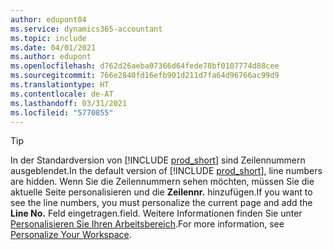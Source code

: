 ```yaml
---
author: edupont04
ms.service: dynamics365-accountant
ms.topic: include
ms.date: 04/01/2021
ms.author: edupont
ms.openlocfilehash: d762d26aeba07366d64fede78bf0107774d88cee
ms.sourcegitcommit: 766e2840fd16efb901d211d7fa64d96766ac99d9
ms.translationtype: HT
ms.contentlocale: de-AT
ms.lasthandoff: 03/31/2021
ms.locfileid: "5770855"
---
```

> [!TIP]
> <span data-ttu-id="568db-101">In der Standardversion von [!INCLUDE [prod_short](prod_short.md)] sind Zeilennummern ausgeblendet.</span><span class="sxs-lookup"><span data-stu-id="568db-101">In the default version of [!INCLUDE [prod_short](prod_short.md)], line numbers are hidden.</span></span> <span data-ttu-id="568db-102">Wenn Sie die Zeilennummern sehen möchten, müssen Sie die aktuelle Seite personalisieren und die **Zeilennr.** hinzufügen.</span><span class="sxs-lookup"><span data-stu-id="568db-102">If you want to see the line numbers, you must personalize the current page and add the **Line No.**</span></span> <span data-ttu-id="568db-103">Feld eingetragen.</span><span class="sxs-lookup"><span data-stu-id="568db-103">field.</span></span> <span data-ttu-id="568db-104">Weitere Informationen finden Sie unter [Personalisieren Sie Ihren Arbeitsbereich](../ui-personalization-user.md#to-start-personalizing-a-page-through-the-personalizing-banner).</span><span class="sxs-lookup"><span data-stu-id="568db-104">For more information, see [Personalize Your Workspace](../ui-personalization-user.md#to-start-personalizing-a-page-through-the-personalizing-banner).</span></span>  
